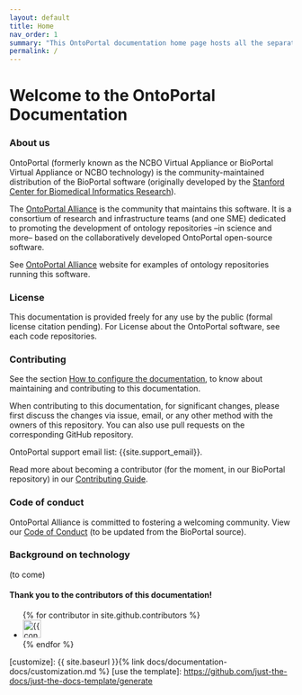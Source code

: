 ```yaml
---
layout: default
title: Home
nav_order: 1
summary: "This OntoPortal documentation home page hosts all the separate OntoPortal topics and is hosted on GitHub Pages."
permalink: /
---
```


# Welcome to the OntoPortal Documentation

### About us

OntoPortal (formerly known as the NCBO Virtual Appliance or BioPortal Virtual Appliance or NCBO technology) is
the community-maintained distribution of the BioPortal software (originally developed by the [Stanford Center for Biomedical Informatics Research](https://bmir.stanford.edu/)).

The [OntoPortal Alliance](https://ontoportal.org) is the community that maintains this software. It is a consortium of research and infrastructure teams (and one SME) dedicated to promoting the development of ontology repositories –in science and more– based on the collaboratively developed OntoPortal open-source software.

See [OntoPortal Alliance](https://ontoportal.org) website for examples of ontology repositories running this software.

### License

This documentation is provided freely for any use by the public (formal license citation pending).
For License about the OntoPortal software, see each code repositories. 

### Contributing

See the section [How to configure the documentation](configuration), to know about maintaining and contributing to this documentation. 

When contributing to this documentation, for significant changes, please first discuss the changes via issue, email, or any other method with the owners of this repository. You can also use pull requests on the corresponding GitHub repository.

OntoPortal support email list: {{site.support_email}}.

Read more about becoming a contributor (for the moment, in our BioPortal repository) in our [Contributing Guide](https://github.com/ncbo/bioportal-project/blob/master/contributing.md).

### Code of conduct

OntoPortal Alliance is committed to fostering a welcoming community. View our [Code of Conduct](https://github.com/ncbo/bioportal-project/blob/master/contributing.md#code-of-conduct) (to be updated from the BioPortal source). 

### Background on technology
(to come)


#### Thank you to the contributors of this documentation!

<ul class="list-style-none">
{% for contributor in site.github.contributors %}
  <li class="d-inline-block mr-1">
     <a href="{{ contributor.html_url }}"><img src="{{ contributor.avatar_url }}" width="32" height="32" alt="{{ contributor.login }}"></a>
  </li>
{% endfor %}
</ul>


[Jekyll]: https://jekyllrb.com
[Markdown]: https://daringfireball.net/projects/markdown/
[Liquid]: https://github.com/Shopify/liquid/wiki
[Front matter]: https://jekyllrb.com/docs/front-matter/
[Jekyll configuration]: https://jekyllrb.com/docs/configuration/
[source file for this page]: https://github.com/just-the-docs/just-the-docs/blob/main/index.md
[Just the Docs Template]: https://just-the-docs.github.io/just-the-docs-template/
[Just the Docs]: https://just-the-docs.github.io/just-the-docs/
[Just the Docs repo]: https://github.com/just-the-docs/just-the-docs
[Just the Docs README]: https://github.com/just-the-docs/just-the-docs/blob/main/README.md
[GitHub Pages]: https://pages.github.com/
[Template README]: https://github.com/just-the-docs/just-the-docs-template/blob/main/README.md
[GitHub Pages / Actions workflow]: https://github.blog/changelog/2022-07-27-github-pages-custom-github-actions-workflows-beta/
[customize]: {{ site.baseurl }}{% link docs/documentation-docs/customization.md %}
[use the template]: https://github.com/just-the-docs/just-the-docs-template/generate
